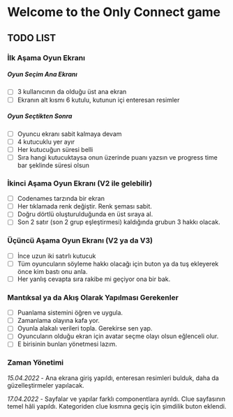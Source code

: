 # Welcome to the Only Connect game
## TODO LIST
### İlk Aşama Oyun Ekranı
##### Oyun Seçim Ana Ekranı
- [ ] 3 kullanıcının da olduğu üst ana ekran
- [ ] Ekranın alt kısmı 6 kutulu, kutunun içi enteresan resimler
##### Oyun Seçtikten Sonra
- [ ] Oyuncu ekranı sabit kalmaya devam
- [ ] 4 kutucuklu yer ayır
- [ ] Her kutucuğun süresi belli
- [ ] Sıra hangi kutucuktaysa onun üzerinde puanı yazsın ve progress time bar şeklinde süresi olsun
### İkinci Aşama Oyun Ekranı (V2 ile gelebilir)
- [ ] Codenames tarzında bir ekran
- [ ] Her tıklamada renk değiştir. Renk şeması sabit.
- [ ] Doğru dörtlü oluşturulduğunda en üst sıraya al.
- [ ] Son 2 satır (son 2 grup eşleştirmesi) kaldığında grubun 3 hakkı olacak.
### Üçüncü Aşama Oyun Ekranı (V2 ya da V3)
- [ ] İnce uzun iki satırlı kutucuk
- [ ] Tüm oyuncuların söyleme hakkı olacağı için buton ya da tuş ekleyerek önce kim bastı onu anla.
- [ ] Her yanlış cevapta sıra rakibe mi geçiyor ona bir bak.
### Mantıksal ya da Akış Olarak Yapılması Gerekenler
- [ ] Puanlama sistemini öğren ve uygula.
- [ ] Zamanlama olayına kafa yor.
- [ ] Oyunla alakalı verileri topla. Gerekirse sen yap.
- [ ] Oyuncuların olduğu ekran için avatar seçme olayı olsun eğlenceli olur.
- [ ] E birisinin bunları yönetmesi lazım.

### Zaman Yönetimi

_15.04.2022_ - Ana ekrana giriş yapıldı, enteresan resimleri bulduk, daha da güzelleştirmeler yapılacak. 

_17.04.2022_ - Sayfalar ve yapılar farklı componentlara ayrıldı. Clue sayfasının temel hâli yapıldı. Kategoriden clue kısmına geçiş için şimdilik buton eklendi.